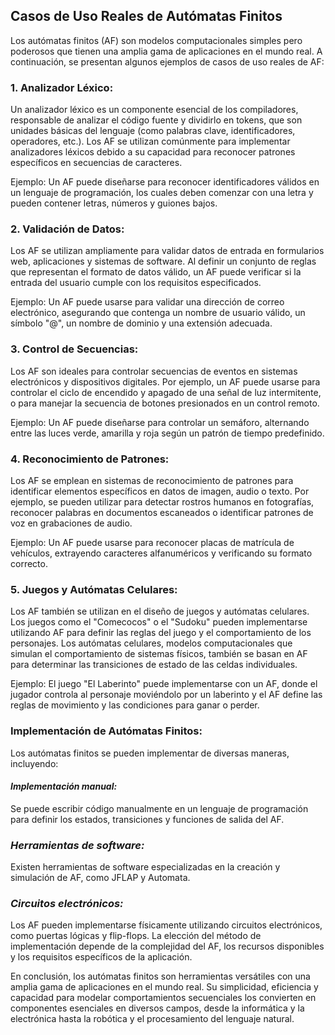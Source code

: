 ## Casos de Uso Reales de Autómatas Finitos
Los autómatas finitos (AF) son modelos computacionales simples pero poderosos que tienen una amplia gama de aplicaciones en el mundo real. A continuación, se presentan algunos ejemplos de casos de uso reales de AF:

### 1. Analizador Léxico:

Un analizador léxico es un componente esencial de los compiladores, responsable de analizar el código fuente y dividirlo en tokens, que son unidades básicas del lenguaje (como palabras clave, identificadores, operadores, etc.). Los AF se utilizan comúnmente para implementar analizadores léxicos debido a su capacidad para reconocer patrones específicos en secuencias de caracteres.

Ejemplo: Un AF puede diseñarse para reconocer identificadores válidos en un lenguaje de programación, los cuales deben comenzar con una letra y pueden contener letras, números y guiones bajos.

### 2. Validación de Datos:

Los AF se utilizan ampliamente para validar datos de entrada en formularios web, aplicaciones y sistemas de software. Al definir un conjunto de reglas que representan el formato de datos válido, un AF puede verificar si la entrada del usuario cumple con los requisitos especificados.

Ejemplo: Un AF puede usarse para validar una dirección de correo electrónico, asegurando que contenga un nombre de usuario válido, un símbolo "@", un nombre de dominio y una extensión adecuada.

### 3. Control de Secuencias:

Los AF son ideales para controlar secuencias de eventos en sistemas electrónicos y dispositivos digitales. Por ejemplo, un AF puede usarse para controlar el ciclo de encendido y apagado de una señal de luz intermitente, o para manejar la secuencia de botones presionados en un control remoto.

Ejemplo: Un AF puede diseñarse para controlar un semáforo, alternando entre las luces verde, amarilla y roja según un patrón de tiempo predefinido.

### 4. Reconocimiento de Patrones:

Los AF se emplean en sistemas de reconocimiento de patrones para identificar elementos específicos en datos de imagen, audio o texto. Por ejemplo, se pueden utilizar para detectar rostros humanos en fotografías, reconocer palabras en documentos escaneados o identificar patrones de voz en grabaciones de audio.

Ejemplo: Un AF puede usarse para reconocer placas de matrícula de vehículos, extrayendo caracteres alfanuméricos y verificando su formato correcto.

### 5. Juegos y Autómatas Celulares:

Los AF también se utilizan en el diseño de juegos y autómatas celulares. Los juegos como el "Comecocos" o el "Sudoku" pueden implementarse utilizando AF para definir las reglas del juego y el comportamiento de los personajes. Los autómatas celulares, modelos computacionales que simulan el comportamiento de sistemas físicos, también se basan en AF para determinar las transiciones de estado de las celdas individuales.

Ejemplo: El juego "El Laberinto" puede implementarse con un AF, donde el jugador controla al personaje moviéndolo por un laberinto y el AF define las reglas de movimiento y las condiciones para ganar o perder.

### Implementación de Autómatas Finitos:

Los autómatas finitos se pueden implementar de diversas maneras, incluyendo:

#### *Implementación manual:*  
Se puede escribir código manualmente en un lenguaje de programación para definir los estados, transiciones y funciones de salida del AF.

### *Herramientas de software:*
Existen herramientas de software especializadas en la creación y simulación de AF, como JFLAP y Automata.

### *Circuitos electrónicos:* 
Los AF pueden implementarse físicamente utilizando circuitos electrónicos, como puertas lógicas y flip-flops.
La elección del método de implementación depende de la complejidad del AF, los recursos disponibles y los requisitos específicos de la aplicación.

En conclusión, los autómatas finitos son herramientas versátiles con una amplia gama de aplicaciones en el mundo real. Su simplicidad, eficiencia y capacidad para modelar comportamientos secuenciales los convierten en componentes esenciales en diversos campos, desde la informática y la electrónica hasta la robótica y el procesamiento del lenguaje natural.